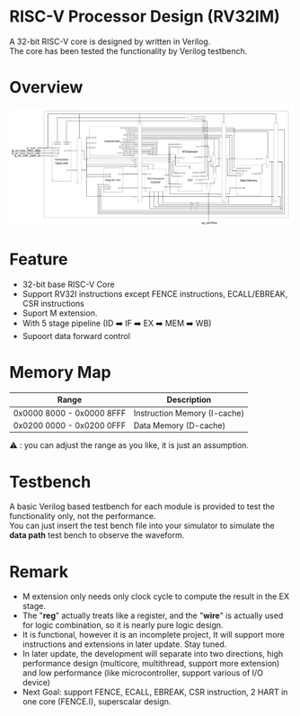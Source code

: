 # RISC-V Processor Design (RV32IM)
A 32-bit RISC-V core is designed by written in Verilog. <br>
The core has been tested the functionality by Verilog testbench.

# Overview
![Graph/Data Path.png](https://github.com/LeeAng0513/RISC-V-Processor-Design-RV32IM-/blob/main/Graph/Data%20Path.png?raw=true)

# Feature
- 32-bit base RISC-V Core
- Support RV32I instructions except FENCE instructions, ECALL/EBREAK, CSR instructions
- Suport M extension.
- With 5 stage pipeline (ID :arrow_right: IF :arrow_right: EX :arrow_right: MEM :arrow_right: WB)
- Supoort data forward control

# Memory Map
| Range                     | Description                  |
| ------------------------- | ---------------------------- |
| 0x0000 8000 - 0x0000 8FFF | Instruction Memory (I-cache) |
| 0x0200 0000 - 0x0200 0FFF | Data Memory (D-cache)        |

:warning: : you can adjust the range as you like, it is just an assumption.

# Testbench
A basic Verilog based testbench for each module is provided to test the functionality only, not the performance. <br>
You can just insert the test bench file into your simulator to simulate the **data path** test bench to observe the waveform.

# Remark
- M extension only needs only clock cycle to compute the result in the EX stage.
- The "**reg**" actually treats like a register, and the "**wire**" is actually used for logic combination, so it is nearly pure logic design.
- It is functional, however it is an incomplete project, It will support more instructions and extensions in later update. Stay tuned.
- In later update, the development will separate into two directions, high performance design (multicore, multithread, support more extension) and low performance (like microcontroller, support various of I/O device)
- Next Goal: support FENCE, ECALL, EBREAK, CSR instruction, 2 HART in one core (FENCE.I), superscalar design.
